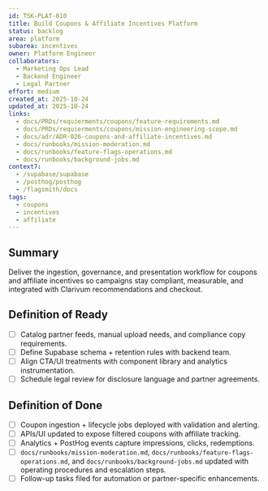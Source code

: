 ```yaml
---
id: TSK-PLAT-010
title: Build Coupons & Affiliate Incentives Platform
status: backlog
area: platform
subarea: incentives
owner: Platform Engineer
collaborators:
  - Marketing Ops Lead
  - Backend Engineer
  - Legal Partner
effort: medium
created_at: 2025-10-24
updated_at: 2025-10-24
links:
  - docs/PRDs/requierments/coupons/feature-requirements.md
  - docs/PRDs/requierments/coupons/mission-engineering-scope.md
  - docs/adr/ADR-026-coupons-and-affiliate-incentives.md
  - docs/runbooks/mission-moderation.md
  - docs/runbooks/feature-flags-operations.md
  - docs/runbooks/background-jobs.md
context7:
  - /supabase/supabase
  - /posthog/posthog
  - /flagsmith/docs
tags:
  - coupons
  - incentives
  - affiliate
---
```


## Summary
Deliver the ingestion, governance, and presentation workflow for coupons and affiliate incentives so campaigns stay compliant, measurable, and integrated with Clarivum recommendations and checkout.

## Definition of Ready
- [ ] Catalog partner feeds, manual upload needs, and compliance copy requirements.
- [ ] Define Supabase schema + retention rules with backend team.
- [ ] Align CTA/UI treatments with component library and analytics instrumentation.
- [ ] Schedule legal review for disclosure language and partner agreements.

## Definition of Done
- [ ] Coupon ingestion + lifecycle jobs deployed with validation and alerting.
- [ ] APIs/UI updated to expose filtered coupons with affiliate tracking.
- [ ] Analytics + PostHog events capture impressions, clicks, redemptions.
- [ ] `docs/runbooks/mission-moderation.md`, `docs/runbooks/feature-flags-operations.md`, and `docs/runbooks/background-jobs.md` updated with operating procedures and escalation steps.
- [ ] Follow-up tasks filed for automation or partner-specific enhancements.
